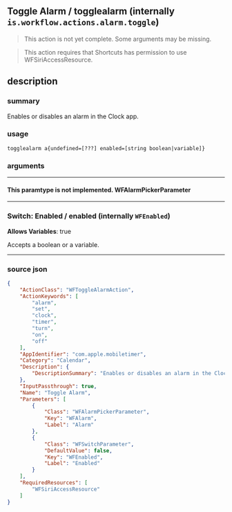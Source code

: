 
## Toggle Alarm / togglealarm (internally `is.workflow.actions.alarm.toggle`)

> This action is not yet complete. Some arguments may be missing.

> This action requires that Shortcuts has permission to use WFSiriAccessResource.


## description

### summary

Enables or disables an alarm in the Clock app.


### usage
```
togglealarm a{undefined=[???] enabled=[string boolean|variable]}
```

### arguments

---

#### This paramtype is not implemented. WFAlarmPickerParameter

---

### Switch: Enabled / enabled (internally `WFEnabled`)
**Allows Variables**: true



Accepts a boolean
or a variable.

---

### source json

```json
{
	"ActionClass": "WFToggleAlarmAction",
	"ActionKeywords": [
		"alarm",
		"set",
		"clock",
		"timer",
		"turn",
		"on",
		"off"
	],
	"AppIdentifier": "com.apple.mobiletimer",
	"Category": "Calendar",
	"Description": {
		"DescriptionSummary": "Enables or disables an alarm in the Clock app."
	},
	"InputPassthrough": true,
	"Name": "Toggle Alarm",
	"Parameters": [
		{
			"Class": "WFAlarmPickerParameter",
			"Key": "WFAlarm",
			"Label": "Alarm"
		},
		{
			"Class": "WFSwitchParameter",
			"DefaultValue": false,
			"Key": "WFEnabled",
			"Label": "Enabled"
		}
	],
	"RequiredResources": [
		"WFSiriAccessResource"
	]
}
```
